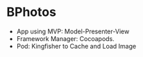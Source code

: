 # BPhotos
- App using MVP: Model-Presenter-View
- Framework Manager: Cocoapods.
- Pod: Kingfisher to Cache and Load Image
